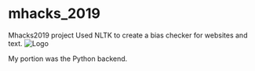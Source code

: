 # mhacks_2019
Mhacks2019 project
 Used NLTK to create a bias checker for websites and text. 
 ![Logo](https://github.com/hyraseud/mhacks_2019/assets/54275890/7dceb1c9-f009-4f95-92e7-ccd883ba74eb)

 My portion was the Python backend. 
